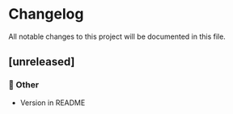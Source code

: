 # Changelog

All notable changes to this project will be documented in this file.

## [unreleased]

### 💼 Other

- Version in README

<!-- generated by git-cliff -->
